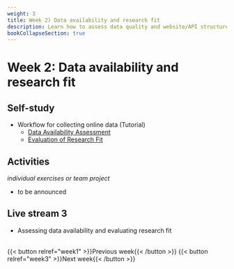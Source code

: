 ```yaml
---
weight: 3
title: Week 2) Data availability and research fit
description: Learn how to assess data quality and website/API structure, and decide whether the data fits your research question or business idea.
bookCollapseSection: true
---
```


# Week 2: Data availability and research fit

## Self-study
- Workflow for collecting online data (Tutorial)
  - [Data Availability Assessment](docs/tutorials/workflow/dataassessment.md)
  - [Evaluation of Research Fit](docs/tutorials/workflow/researchfit.md)

## Activities
*individual exercises or team project*
<!--- [Project] Conduct your own data availability assessment and evaluation of research fit using a template with your team <!-- *download* generate template to fill in or a slide deck -->
- to be announced

<!--- Ethics in scraping and APIs *live*
-->

## Live stream 3
- Assessing data availability and evaluating research fit

<br>
{{< button relref="week1" >}}Previous week{{< /button >}}
{{< button relref="week3" >}}Next week{{< /button >}}
